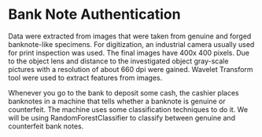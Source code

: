 # Bank Note Authentication
Data were extracted from images that were taken from genuine and forged banknote-like specimens. For digitization, an industrial camera usually used for print inspection was used. The final images have 400x 400 pixels. Due to the object lens and distance to the investigated object gray-scale pictures with a resolution of about 660 dpi were gained. Wavelet Transform tool were used to extract features from images.

Whenever you go to the bank to deposit some cash, the cashier places banknotes in a machine that tells whether a banknote is genuine or counterfeit. The machine uses some classification techniques to do it. We will be using RandomForestClassifier to classify between genuine and counterfeit bank notes.
